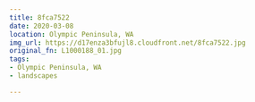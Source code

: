 ```yaml
---
title: 8fca7522
date: 2020-03-08
location: Olympic Peninsula, WA
img_url: https://d17enza3bfujl8.cloudfront.net/8fca7522.jpg
original_fn: L1000188_01.jpg
tags:
- Olympic Peninsula, WA
- landscapes

---
```

